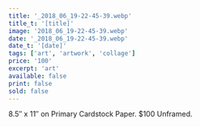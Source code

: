 ```yaml
---
title: '_2018_06_19-22-45-39.webp'
title_t: '[title]'
image: '2018_06_19-22-45-39.webp'
date: '_2018_06_19-22-45-39.webp'
date_t: '[date]'
tags: ['art', 'artwork', 'collage']
price: '100'
excerpt: 'art'
available: false
print: false
sold: false
---
```



8.5″ x 11″ on Primary Cardstock Paper.
$100 Unframed.
